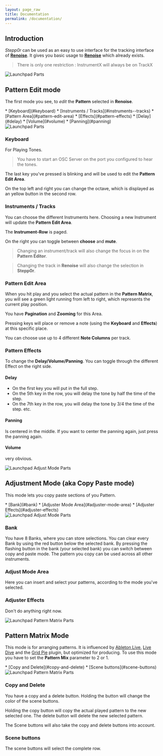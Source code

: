 ```yaml
---
layout: page_raw
title: Documentation
permalink: /documentation/
---
```


<div class="content" markdown='1'>

## Introduction

*Stepp0r* can be used as an easy to use interface for the tracking interface of 
[**Renoise**](http://www.renoise.com/).
It gives you basic usage to 
[**Renoise**](http://www.renoise.com/)
which already exists. 

> There is only one restriction : 
> InstrumentX will always be on TrackX

</div>


<div class="foo pure-g">
<div class="pure-u-1 pure-u-lg-1-2"><div class="foo-img"> 
<img class="pure-img" src="{{ site.baseurl }}/assets/Launchpad-PatternEditorMode.svg" alt="Launchpad Parts" /> 
</div> </div>

<div class="pure-u-1 pure-u-lg-1-2">
<div class="foo-header" markdown='1'>

## Pattern Edit mode

The first mode you see, to *edit* the **Pattern** selected in **Renoise**.

<div class="foo-toc" markdown='1'>
* [Keyboard](#keyboard)
* [Instruments / Tracks](#instruments--tracks)
* [Pattern Area](#pattern-edit-area)
* [Effects](#pattern-effects)
    * [Delay](#delay)
    * [Volume](#volume)
    * [Panning](#panning)
</div>

</div>

</div>
<img class="foo-img-alt pure-img" src="{{ site.baseurl }}/assets/Launchpad-PatternEditorMode.svg" alt="Launchpad Parts" /> 
</div>


<div class="content" markdown='1'>

### Keyboard

For Playing Tones.

> You have to start an OSC Server on the port you configured to hear the tones.

The last key you've pressed is blinking and will be used to edit the **Pattern Edit Area**.

On the top left and right you can change the octave, which is displayed as an yellow button in the 
second row.

### Instruments / Tracks

You can choose the different Instruments here. 
Choosing a new Instrument will update the **Pattern Edit Area**.

The **Instrument-Row** is paged. 

On the right you can toggle between **choose** and **mute**.

> Changing an instrument/track will also change the focus in on the **Pattern Editor**.

> Changing the track in **Renoise** will also change the selection in **Stepp0r**.

### Pattern Edit Area

When you hit play and you select the actual pattern in the **Pattern Matrix**, you will see a green light running 
from left to right, which represents the current play position.

You have **Pagination** and **Zooming** for this Area.

Pressing keys will place or remove a note (using the **Keyboard** and **Effects**) at this specific place.

You can choose use up to 4 different **Note Columns** per track.

### Pattern Effects 

To change the **Delay/Volume/Panning**.
You can toggle through the different Effect on the right side.

#### Delay 

* On the first key you will put in the full step.
* On the 5th key in the row, you will delay the tone by half the time of the step.
* On the 7th key in the row, you will delay the tone by 3/4 the time of the step.
etc.

#### Panning

Is centered in the middle.
If you want to center the panning again, just press the panning again.

#### Volume

very obvious.




</div>


<div class="foo pure-g">
<div class="pure-u-1 pure-u-lg-1-2"><div class="foo-img"> 
<img class="pure-img" src="{{ site.baseurl }}/assets/Launchpad-AdjustMode.svg" alt="Launchpad Adjust Mode Parts" />
</div> </div>

<div class="pure-u-1 pure-u-lg-1-2">
<div class="foo-header" markdown='1'>

## Adjustment Mode (aka Copy Paste mode)

This mode lets you copy paste sections of you Pattern. 

<div class="foo-toc" markdown='1'>
* [Bank](#bank)
* [Adjuster Mode Area](#adjuster-mode-area)
* [Adjuster Effects](#adjuster-effects)
</div>

</div>

</div>
<img class="foo-img-alt pure-img" src="{{ site.baseurl }}/assets/Launchpad-AdjustMode.svg" alt="Launchpad Adjust Mode Parts" />
</div>

<div class="content" markdown='1'>





### Bank

You have 8 Banks, where you can store selections.
You can clear every Bank by using the red button below the selected bank.
By pressing the flashing button in the bank (your selected bank) you can switch between copy and paste mode.
The pattern you copy can be used across all other instruments.


### Adjust Mode Area

Here you can insert and select your patterns, according to the mode you've selected.

### Adjuster Effects

Don't do anything right now.




</div>


<div class="foo pure-g">
<div class="pure-u-1 pure-u-lg-1-2"><div class="foo-img"> 
<img class="pure-img" src="{{ site.baseurl }}/assets/Launchpad-PatternMatrix.svg" alt="Launchpad Pattern Matrix Parts" />
</div> </div>

<div class="pure-u-1 pure-u-lg-1-2">
<div class="foo-header" markdown='1'>

## Pattern Matrix Mode

This mode is for arranging patterns. 
It is influenced by [Ableton Live](https://www.ableton.com/),
[Live Dive](http://www.renoise.com/tools/live-dive) and the 
[Grid Pie](http://www.renoise.com/tools/grid-pie) plugin, but optimized for producing. 
To use this mode you have to set the **Pattern Mix** parameter to 2 or 1. 

<div class="foo-toc" markdown='1'>
* [Copy and Delete](#copy-and-delete)
* [Scene buttons](#scene-buttons)
</div>

</div>

</div>
<img class="foo-img-alt pure-img" src="{{ site.baseurl }}/assets/Launchpad-PatternMatrix.svg" alt="Launchpad Pattern Matrix Parts" />
</div>

<div class="content" markdown='1'>







### Copy and Delete

You have a copy and a delete button.
Holding the button will change the color of the scene buttons. 

Holding the copy button will copy the actual played pattern to the new selected one.
The delete button will delete the new selected pattern.

The Scene buttons will also take the copy and delete buttons into account.

### Scene buttons

The scene buttons will select the complete row.

</div>
